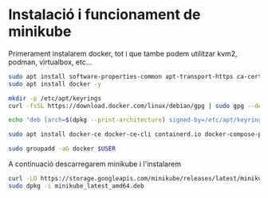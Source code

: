 # Instalació i funcionament de minikube

Primerament instalarem docker, tot i que tambe podem utilitzar kvm2, podman, virtualbox, etc...

```bash
sudo apt install software-properties-common apt-transport-https ca-certificates curl gnupg lsb-release
sudo apt install docker -y

mkdir -p /etc/apt/keyrings
curl -fsSL https://download.docker.com/linux/debian/gpg | sudo gpg --dearmor -o /etc/apt/keyrings/docker.gpg

echo "deb [arch=$(dpkg --print-architecture) signed-by=/etc/apt/keyrings/docker.gpg] https://download.docker.com/linux/debian $(lsb_release -cs) stable" | sudo tee /etc/apt/sources.list.d/docker.list > /dev/null

sudo apt install docker-ce docker-ce-cli containerd.io docker-compose-plugin

sudo groupadd -aG docker $USER
```

A continuació descarregarem minikube i l'instalarem

```bash
curl -LO https://storage.googleapis.com/minikube/releases/latest/minikube_latest_amd64.deb
sudo dpkg -i minikube_latest_amd64.deb
```


